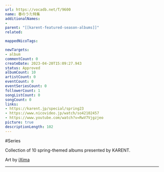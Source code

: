 ```yaml
---
url: https://vocadb.net/T/9600
name: 春のうた特集
additionalNames: 
- 
parent: "[[karent-featured-season-albums]]"
related:

mappedNicoTags:

newTargets:
- album
commentCount: 0
createDate: 2023-04-20T15:09:27.943
status: Approved
albumCount: 10
artistCount: 0
eventCount: 0
eventSeriesCount: 0
followerCount: 1
songListCount: 0
songCount: 0
links: 
- https://karent.jp/special/spring23
- https://www.nicovideo.jp/watch/so42102457
- https://www.youtube.com/watch?v=RwV7Vjgzjeo
picture: true
descriptionLength: 102
---
```


#Series

Collection of 10 spring-themed albums presented by KARENT.

Art by [iXima](https://vocadb.net/Ar/2230)

---

